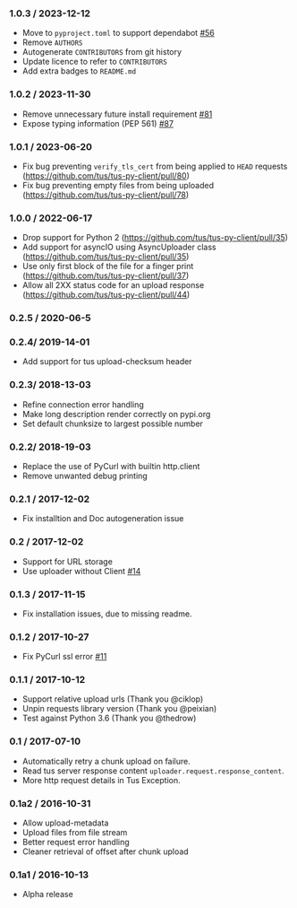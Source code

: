 ### 1.0.3 / 2023-12-12

- Move to `pyproject.toml` to support dependabot [#56](https://github.com/tus/tus-py-client/issues/56)
- Remove `AUTHORS`
- Autogenerate `CONTRIBUTORS` from git history
- Update licence to refer to `CONTRIBUTORS`
- Add extra badges to `README.md`

### 1.0.2 / 2023-11-30

- Remove unnecessary future install requirement [#81](https://github.com/tus/tus-py-client/pulls/81)
- Expose typing information (PEP 561) [#87](https://github.com/tus/tus-py-client/issues/87)

### 1.0.1 / 2023-06-20

- Fix bug preventing `verify_tls_cert` from being applied to `HEAD` requests (https://github.com/tus/tus-py-client/pull/80)
- Fix bug preventing empty files from being uploaded (https://github.com/tus/tus-py-client/pull/78)

### 1.0.0 / 2022-06-17

- Drop support for Python 2 (https://github.com/tus/tus-py-client/pull/35)
- Add support for asyncIO using AsyncUploader class (https://github.com/tus/tus-py-client/pull/35)
- Use only first block of the file for a finger print (https://github.com/tus/tus-py-client/pull/37)
- Allow all 2XX status code for an upload response (https://github.com/tus/tus-py-client/pull/44)

### 0.2.5 / 2020-06-5

### 0.2.4/ 2019-14-01

- Add support for tus upload-checksum header

### 0.2.3/ 2018-13-03

- Refine connection error handling
- Make long description render correctly on pypi.org
- Set default chunksize to largest possible number

### 0.2.2/ 2018-19-03

- Replace the use of PyCurl with builtin http.client
- Remove unwanted debug printing

### 0.2.1 / 2017-12-02

- Fix installtion and Doc autogeneration issue

### 0.2 / 2017-12-02

- Support for URL storage
- Use uploader without Client [#14](https://github.com/tus/tus-py-client/issues/14)

### 0.1.3 / 2017-11-15

- Fix installation issues, due to missing readme.

### 0.1.2 / 2017-10-27

- Fix PyCurl ssl error [#11](https://github.com/tus/tus-py-client/issues/11)

### 0.1.1 / 2017-10-12

- Support relative upload urls (Thank you @ciklop)
- Unpin requests library version (Thank you @peixian)
- Test against Python 3.6 (Thank you @thedrow)

### 0.1 / 2017-07-10

- Automatically retry a chunk upload on failure.
- Read tus server response content `uploader.request.response_content`.
- More http request details in Tus Exception.

### 0.1a2 / 2016-10-31

- Allow upload-metadata
- Upload files from file stream
- Better request error handling
- Cleaner retrieval of offset after chunk upload

### 0.1a1 / 2016-10-13

- Alpha release
